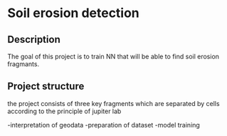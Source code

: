 # Soil erosion detection


## Description

The goal of this project is to train NN that will be able to find soil erosion fragmants.

## Project structure
 
the project consists of three key fragments which are separated by cells according to the principle of jupiter lab 

-interpretation of geodata
-preparation of dataset
-model training